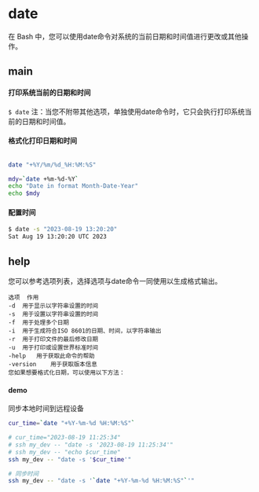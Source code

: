 # date

在 Bash 中，您可以使用date命令对系统的当前日期和时间值进行更改或其他操作。

## main

#### 打印系统当前的日期和时间
`$ date`
注：当您不附带其他选项，单独使用date命令时，它只会执行打印系统当前的日期和时间值。

#### 格式化打印日期和时间
``` bash

date "+%Y/%m/%d_%H:%M:%S"
```


``` bash
mdy=`date +%m-%d-%Y`
echo "Date in format Month-Date-Year"
echo $mdy
```

#### 配置时间

``` bash
$ date -s "2023-08-19 13:20:20"
Sat Aug 19 13:20:20 UTC 2023
```

## help
您可以参考选项列表，选择选项与date命令一同使用以生成格式输出。

```
选项	作用
-d	用于显示以字符串设置的时间
-s	用于设置以字符串设置的时间
-f	用于处理多个日期
-i	用于生成符合ISO 8601的日期、时间，以字符串输出
-r	用于打印文件的最后修改日期
-u	用于打印或设置世界标准时间
-help	用于获取此命令的帮助
-version	用于获取版本信息
您如果想要格式化日期，可以使用以下方法：
```

#### demo


同步本地时间到远程设备
```bash
cur_time=`date "+%Y-%m-%d %H:%M:%S"`

# cur_time="2023-08-19 11:25:34"
# ssh my_dev -- "date -s '2023-08-19 11:25:34'"
# ssh my_dev -- "echo $cur_time"
ssh my_dev -- "date -s '$cur_time'"

# 同步时间
ssh my_dev -- "date -s '`date "+%Y-%m-%d %H:%M:%S"`'"

```